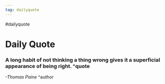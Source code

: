 ```yaml
---
tag: dailyquote
---
```


#dailyquote

# Daily Quote

### A long habit of not thinking a thing wrong gives it a superficial appearance of being right. ^quote
*-Thomas Paine* ^author
